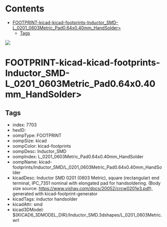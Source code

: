 



Contents
========

* [FOOTPRINT-kicad-kicad-footprints-Inductor_SMD-L_0201_0603Metric_Pad0.64x0.40mm_HandSolder>](#footprint-kicad-kicad-footprints-inductor_smd-l_0201_0603metric_pad064x040mm_handsolder)
	* [Tags](#tags)
  
![][im]
# FOOTPRINT-kicad-kicad-footprints-Inductor_SMD-L_0201_0603Metric_Pad0.64x0.40mm_HandSolder>

## Tags

- index: 7703
- hexID: 
- oompType: FOOTPRINT
- oompSize: kicad
- oompColor: kicad-footprints
- oompDesc: Inductor_SMD
- oompIndex: L_0201_0603Metric_Pad0.64x0.40mm_HandSolder
- oompName: kicad-footprints/Inductor_SMD/L_0201_0603Metric_Pad0.64x0.40mm_HandSolder
- kicadDesc: Inductor SMD 0201 (0603 Metric), square (rectangular) end terminal, IPC_7351 nominal with elongated pad for handsoldering. (Body size source: https://www.vishay.com/docs/20052/crcw0201e3.pdf), generated with kicad-footprint-generator
- kicadTags: inductor handsolder
- kicadAttr: smd
- kicad3DModel: ${KICAD6_3DMODEL_DIR}/Inductor_SMD.3dshapes/L_0201_0603Metric.wrl



[im]: image.png
